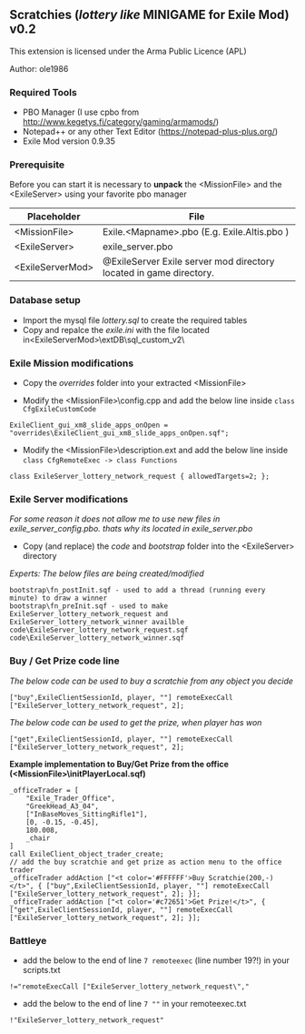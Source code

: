 ## Scratchies (*lottery like* MINIGAME for Exile Mod) v0.2

This extension is licensed under the Arma Public Licence (APL)

Author: ole1986

### Required Tools

+ PBO Manager (I use cpbo from http://www.kegetys.fi/category/gaming/armamods/)
+ Notepad++ or any other Text Editor (https://notepad-plus-plus.org/)
+ Exile Mod version 0.9.35

### Prerequisite

Before you can start it is necessary to **unpack** the &lt;MissionFile&gt; and the &lt;ExileServer&gt; using your favorite pbo manager

Placeholder            | File
---------------------- | -------------
&lt;MissionFile&gt;    | Exile.&lt;Mapname&gt;.pbo (E.g. Exile.Altis.pbo )
&lt;ExileServer&gt;    | exile_server.pbo
&lt;ExileServerMod&gt; | @ExileServer Exile server mod directory located in game directory.

### Database setup

+ Import the mysql file *lottery.sql* to create the required tables
+ Copy and repalce the *exile.ini* with the file located in&lt;ExileServerMod&gt;\extDB\sql_custom_v2\

### Exile Mission modifications

+ Copy the *overrides* folder into your extracted &lt;MissionFile&gt;

+ Modify the &lt;MissionFile&gt;\config.cpp and add the below line inside `class CfgExileCustomCode`

```
ExileClient_gui_xm8_slide_apps_onOpen = "overrides\ExileClient_gui_xm8_slide_apps_onOpen.sqf";
```

+ Modify the &lt;MissionFile&gt;\description.ext and add the below line inside  `class CfgRemoteExec -> class Functions`

```
class ExileServer_lottery_network_request { allowedTargets=2; };
```

### Exile Server modifications

*For some reason it does not allow me to use new files in exile_server_config.pbo. thats why its located in exile_server.pbo*

+ Copy (and replace) the *code* and *bootstrap* folder into the &lt;ExileServer&gt; directory

*Experts: The below files are being created/modified*

```
bootstrap\fn_postInit.sqf - used to add a thread (running every minute) to draw a winner
bootstrap\fn_preInit.sqf - used to make ExileServer_lottery_network_request and ExileServer_lottery_network_winner availble
code\ExileServer_lottery_network_request.sqf
code\ExileServer_lottery_network_winner.sqf
```

### Buy / Get Prize code line

*The below code can be used to buy a scratchie from any object you decide*

`["buy",ExileClientSessionId, player, ""] remoteExecCall ["ExileServer_lottery_network_request", 2];`

*The below code can be used to get the prize, when player has won*

`["get",ExileClientSessionId, player, ""] remoteExecCall ["ExileServer_lottery_network_request", 2];`

**Example implementation to Buy/Get Prize from the office (&lt;MissionFile&gt;\initPlayerLocal.sqf)**
```
_officeTrader = [
    "Exile_Trader_Office",
    "GreekHead_A3_04",
    ["InBaseMoves_SittingRifle1"],
    [0, -0.15, -0.45],
    180.008,
    _chair
]
call ExileClient_object_trader_create;
// add the buy scratchie and get prize as action menu to the office trader
_officeTrader addAction ["<t color='#FFFFFF'>Buy Scratchie(200,-)</t>", { ["buy",ExileClientSessionId, player, ""] remoteExecCall ["ExileServer_lottery_network_request", 2]; }];
_officeTrader addAction ["<t color='#c72651'>Get Prize!</t>", { ["get",ExileClientSessionId, player, ""] remoteExecCall ["ExileServer_lottery_network_request", 2]; }];
```

### Battleye

+ add the below to the end of line `7 remoteexec` (line number 19?!) in your scripts.txt

 `!="remoteExecCall ["ExileServer_lottery_network_request\","`

+ add the below to the end of line `7 ""` in your remoteexec.txt

 `!"ExileServer_lottery_network_request"`
